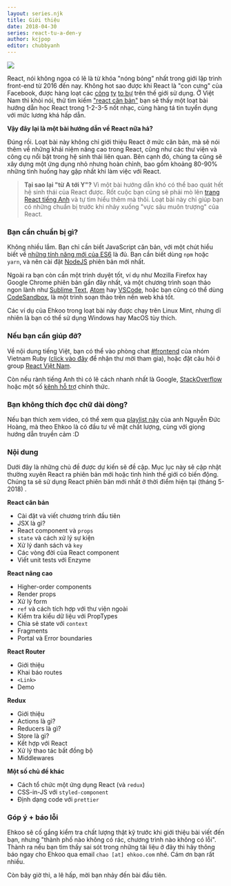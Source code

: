 ```yaml
---
layout: series.njk
title: Giới thiệu
date: 2018-04-30
series: react-tu-a-den-y
author: kcjpop
editor: chubbyanh
---
```


![](https://res.cloudinary.com/duqeezi8j/image/upload/v1525159167/react_sff4wb.png)

React, nói không ngoa có lẽ là từ khóa "nóng bỏng" nhất trong giới lập trình front-end từ 2016 đến nay. Không hot sao được khi React là "con cưng" của Facebook, được hàng loạt các [công](https://medium.com/airbnb-engineering/rearchitecting-airbnbs-frontend-5e213efc24d2) [ty](https://blog.discordapp.com/lessons-from-migrating-a-large-codebase-to-react-16-e60e49102aa6) [to bự](https://github.com/facebook/react/wiki/sites-using-react) trên thế giới sử dụng. Ở Việt Nam thì khỏi nói, thử tìm kiếm ["react căn bản"](https://encrypted.google.com/search?q=react+căn+bản) bạn sẽ thấy một loạt bài hướng dẫn học React trong 1-2-3-5 nốt nhạc, cùng hàng tá tin tuyển dụng với mức lương khá hấp dẫn.

**Vậy đây lại là một bài hướng dẫn về React nữa hả?**

Đúng rồi. Loạt bài này không chỉ giới thiệu React ở mức căn bản, mà sẽ nói thêm về những khái niệm nâng cao trong React, cũng như các thư viện và công cụ nổi bật trong hệ sinh thái liên quan. Bên cạnh đó, chúng ta cũng sẽ xây dựng một ứng dụng nhỏ nhưng hoàn chỉnh, bao gồm khoảng 80-90% những tình huống hay gặp nhất khi làm việc với React.

> **Tại sao lại "từ A tới Y"?**
> Vì một bài hướng dẫn khó có thể bao quát hết hệ sinh thái của React được. Rốt cuộc bạn cũng sẽ phải mò lên [trang React tiếng Anh](https://reactjs.org/) và tự tìm hiểu thêm mà thôi. Loạt bài này chỉ giúp bạn có những chuẩn bị trước khi nhảy xuống "vực sâu muôn trượng" của React.

### Bạn cần chuẩn bị gì?

Không nhiều lắm. Bạn chỉ cần biết JavaScript căn bản, với một chút hiểu biết về [những tính năng mới của ES6](https://ehkoo.com/bai-viet/tong-hop-tinh-nang-noi-bat-es6) là đủ. Bạn cần biết dùng `npm` hoặc `yarn`, và nên cài đặt [NodeJS](https://github.com/creationix/nvm) phiên bản mới nhất.

Ngoài ra bạn còn cần một trình duyệt tốt, ví dụ như Mozilla Firefox hay Google Chrome phiên bản gần đây nhất, và một chương trình soạn thảo ngon lành như [Sublime Text](http://www.sublimetext.com), [Atom](https://atom.io/) hay [VSCode](https://code.visualstudio.com/), hoặc bạn cũng có thể dùng [CodeSandbox](https://codesandbox.io/s/new), là một trình soạn thảo trên nền web khá tốt.

Các ví dụ của Ehkoo trong loạt bài này được chạy trên Linux Mint, nhưng dĩ nhiên là bạn có thể sử dụng Windows hay MacOS tùy thích.

### Nếu bạn cần giúp đỡ?

Về nội dung tiếng Việt, bạn có thể vào phòng chat [#frontend](https://vietnamrb.slack.com/messages/C32HMMUAW/convo/C0TUQGY83-1518374834.000065/) của nhóm Vietnam Ruby ([click vào đây](http://chat.ruby.org.vn/) để nhận thư mời tham gia), hoặc đặt câu hỏi ở group [React Việt Nam](https://www.facebook.com/groups/reactvietnam/).

Còn nếu rành tiếng Anh thì có lẽ cách nhanh nhất là Google, [StackOverflow](https://stackoverflow.com/questions/tagged/reactjs) hoặc một số [kênh hỗ trợ](https://reactjs.org/community/support.html) chính thức.

### Bạn không thích đọc chữ dài dòng?

Nếu bạn thích xem video, có thể xem qua [playlist này](https://www.youtube.com/watch?v=rXpYNuOUIhQ&list=PLWBrqglnjNl0tzkepfj3cmKTF09jbcN5E) của anh Nguyễn Đức Hoàng, mà theo Ehkoo là có đầu tư về mặt chất lượng, cùng với giọng hướng dẫn truyền cảm :D

### Nội dung

Dưới đây là những chủ đề được dự kiến sẽ đề cập. Mục lục này sẽ cập nhật thường xuyên React ra phiên bản mới hoặc tình hình thế giới có biến động. Chúng ta sẽ sử dụng React phiên bản mới nhất ở thời điểm hiện tại (tháng 5-2018) <img style="display: inline; vertical-align: middle;" src="https://img.shields.io/npm/v/react.svg?style=flat-square" alt="">.

**React căn bản**

- Cài đặt và viết chương trình đầu tiên
- JSX là gì?
- React component và `props`
- `state` và cách xử lý sự kiện
- Xử lý danh sách và `key`
- Các vòng đời của React component
- Viết unit tests với Enzyme

**React nâng cao**

- Higher-order components
- Render props
- Xử lý form
- `ref` và cách tích hợp với thư viện ngoài
- Kiểm tra kiểu dữ liệu với PropTypes
- Chia sẻ state với `context`
- Fragments
- Portal và Error boundaries

**React Router**

- Giới thiệu
- Khai báo routes
- `<Link>`
- Demo

**Redux**

- Giới thiệu
- Actions là gì?
- Reducers là gì?
- Store là gì?
- Kết hợp với React
- Xử lý thao tác bất đồng bộ
- Middlewares

**Một số chủ đề khác**

- Cách tổ chức một ứng dụng React (và `redux`)
- CSS-in-JS với `styled-component`
- Định dạng code với `prettier`

### Góp ý + báo lỗi

Ehkoo sẽ cố gắng kiểm tra chất lượng thật kỹ trước khi giới thiệu bài viết đến bạn, nhưng "thành phố nào không có rác, chương trình nào không có lỗi". Thành ra nếu bạn tìm thấy sai sót trong những tài liệu ở đây thì hãy thông báo ngay cho Ehkoo qua email `chao [at] ehkoo.com` nhé. Cám ơn bạn rất nhiều.

Còn bây giờ thì, a lê hấp, mời bạn nhảy đến bài đầu tiên.

